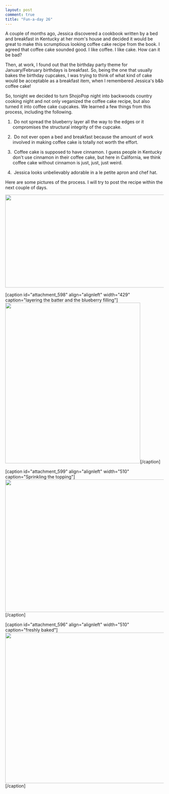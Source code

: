 ```yaml
---
layout: post
comment: true
title: "Fun-a-day 26"
---
```

A couple of months ago, Jessica discovered a cookbook written by a bed and breakfast in Kentucky at her mom's house and decided it would be great to make this scrumptious looking coffee cake recipe from the book. I agreed that coffee cake sounded good. I like coffee. I like cake. How can it be bad?

Then, at work, I found out that the birthday party theme for January/February birthdays is breakfast. So, being the one that usually bakes the birthday cupcakes, I was trying to think of what kind of cake would be acceptable as a breakfast item, when I remembered Jessica's b&amp;b coffee cake!

So, tonight we decided to turn ShojoPop night into backwoods country cooking night and not only veganized the coffee cake recipe, but also turned it into coffee cake cupcakes. We learned a few things from this process, including the following.

1.  Do not spread the blueberry layer all the way to the edges or it compromises the structural integrity of the cupcake.

2.  Do not ever open a bed and breakfast because the amount of work involved in making coffee cake is totally not worth the effort.

3.  Coffee cake is supposed to have cinnamon. I guess people in Kentucky don't use cinnamon in their coffee cake, but here in California, we think coffee cake without cinnamon is just, just, just weird.

4.  Jessica looks unbelievably adorable in a le petite apron and chef hat.

Here are some pictures of the process. I will try to post the recipe within the next couple of days.

<a rel="attachment wp-att-595" href="http://ieatcupcakes.com/2011/01/26/fun-a-day-26/finished/"><img class="alignleft size-medium wp-image-595" title="finished" src="http://ieatcupcakes.com/wp-content/uploads/2011/01/finished-510x295.jpg" alt="" width="510" height="295" /></a>

[caption id="attachment_598" align="alignleft" width="429" caption="layering the batter and the blueberry filling"]<a rel="attachment wp-att-598" href="http://ieatcupcakes.com/2011/01/26/fun-a-day-26/layering-2/"><img class="size-medium wp-image-598" title="layering" src="http://ieatcupcakes.com/wp-content/uploads/2011/01/layering1-429x510.jpg" alt="" width="429" height="510" /></a>[/caption]

[caption id="attachment_599" align="alignleft" width="510" caption="Sprinkling the topping"]<a rel="attachment wp-att-599" href="http://ieatcupcakes.com/2011/01/26/fun-a-day-26/topping/"><img class="size-medium wp-image-599" title="topping" src="http://ieatcupcakes.com/wp-content/uploads/2011/01/topping-510x421.jpg" alt="" width="510" height="421" /></a>[/caption]

[caption id="attachment_596" align="alignleft" width="510" caption="freshly baked"]<a rel="attachment wp-att-596" href="http://ieatcupcakes.com/2011/01/26/fun-a-day-26/from-the-oven/"><img class="size-medium wp-image-596" title="from the oven" src="http://ieatcupcakes.com/wp-content/uploads/2011/01/from-the-oven-510x478.jpg" alt="" width="510" height="478" /></a>[/caption] 
